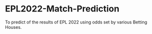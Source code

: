 # EPL2022-Match-Prediction
To predict of the results of EPL 2022 using odds set by various Betting Houses. 
